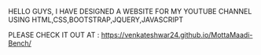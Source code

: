 HELLO GUYS, 
          I HAVE DESIGNED A WEBSITE FOR MY YOUTUBE CHANNEL USING HTML,CSS,BOOTSTRAP,JQUERY,JAVASCRIPT


PLEASE CHECK IT OUT AT :
https://venkateshwar24.github.io/MottaMaadi-Bench/
